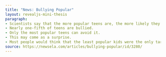 ```yaml
---
title: "News: Bullying Popular"
layout: revealjs-mini-thesis
paragraph:
- Scientists say that the more popular teens are, the more likely they are to be bullied.
- Nearly one-fifth of teens are bullied.
- Only the most popular teens can avoid it.
- This may come as a surprise.
- Most people would think that the least popular kids were the only targets.
source: https://newsela.com/articles/bullying-popular/id/3280/
---
```


